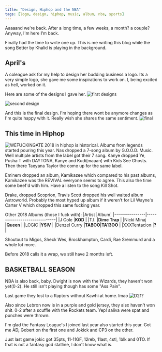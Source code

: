 ```yaml
---
title: "Design, Hiphop and the NBA"
tags: [logo, design, hiphop, music, album, nba, sports] 
---
```


Aaaaand we're back. After a long time, a few weeks, a month? a couple? Anyway, I'm here I'm back. 

Finally had the time to write one up. This is me writing this blog while the song Better by Khalid is playing in the background.

## April's
A coleague ask for my help to design her budding business a logo.
Its a very simple logo, she gave me some inspirations to work on. I, being excited as hell, worked on it.

Here are some of the designs I gave her.
![first designs](https://i.postimg.cc/59g3XJmk/0.png)

![second design](https://i.postimg.cc/L6sVfWC4/0a.png)

And this is the final design. I'm hoping there wont be anymore changes as I'm quite happy with it. Really wish she shares the same sentiment.
![final](https://i.postimg.cc/k4X2Z0tB/april3f.png)
## This time in Hiphop
![WEFUCKINGATE](https://i.postimg.cc/cHQF98ws/album.png)
2018 in hiphop is historical. Albums from legends started pouring this year. 
Nas dropped a 7-song album by G.O.O.D. Music. Well multiple artists from the label got their 7 song.
Kanye dropped Ye, Pusha T with DAYTONA, Kanye and Kudi(maaan) with Kids See Ghosts. Then there Taeyana Taylor the come up for the same label.

Eminem dropped an album, Kamikazee which compared to his past albums, Kamikazee was the REVIVAL everyone seems to agree. This also the time some beef'd with him. Have a listen to the song Kill Shot.

Drake, dropped Scoprion, Travis Scott dropped his well waited album Astroworld. Probably the most hyped up album if it weren't for Lil Wayne's Carter V which dropped this same fucking year. 

Other 2018 Albums (those I fuck with):
|Artist          |Album|
|----------------|-------------------------------|
|J Cole          |**KOD**         |
|T.I.          |**Dime Trap**         |
|Nicki Minaj       |**Queen**         |
|LOGIC          |**YSIV**         |
|Denzel Curry          |**TABOO\|TA13OO**         |
|XXXTentacion       |**?**         |

Shoutout to Migos, Sheck Wes, Brockhampton, Cardi, Rae Sremmurd and a whole lot more. 

Before 2018 calls it a wrap, we still have 2 months left.

## BASKETBALL SEASON
NBA is also back, baby. Dwight is now with the Wizards, they haven't won yet(0-2). He still isn't playing though has some "Ass Pain".

Last game they lost to a Raptors without Kawhi at home. lmao
![D21?](https://i.postimg.cc/qBNsvKzg/dwight-howard-iso-photo-shoot-wizards.jpg)


Also since Lebron now is in a purple and gold jersey, they also haven't won shit. 0-2 after a scuffle with the Rockets team. Yep! saliva were spat and punches were thrown.

I'm glad the Fantasy League's I joined last year also started this year. Got me AD, Gobert on the first one and Jokick and CP3 on the other.

Just last game jokic got 35pts, 11-11GF, 12reb, 11ast, 4stl, 1blk and 0TO. If that is not a fantasy god statline, I don't know what is.

